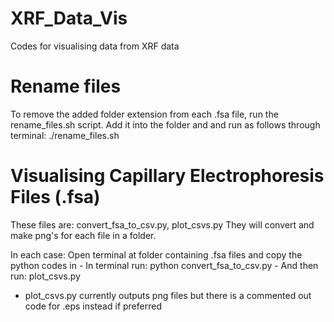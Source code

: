 # XRF_Data_Vis
Codes for visualising data from XRF data

# Rename files
To remove the added folder extension from each .fsa file, run the rename_files.sh script.
Add it into the folder and and run as follows through terminal:
./rename_files.sh

# Visualising Capillary Electrophoresis Files (.fsa)
These files are: convert_fsa_to_csv.py, plot_csvs.py
They will convert and make png's for each file in a folder. 

In each case:
Open terminal at folder containing .fsa files and copy the python codes in
	- In terminal run: python convert_fsa_to_csv.py
	- And then run: plot_csvs.py
  - plot_csvs.py currently outputs png files but there is a commented out code for .eps instead if preferred
  


